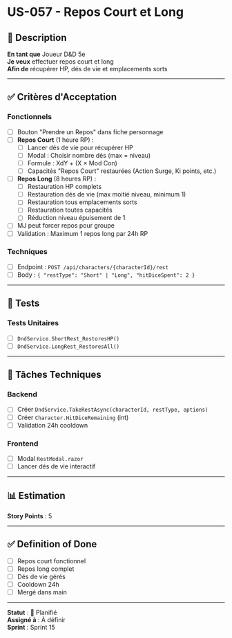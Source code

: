 # US-057 - Repos Court et Long

## 📝 Description

**En tant que** Joueur D&D 5e  
**Je veux** effectuer repos court et long  
**Afin de** récupérer HP, dés de vie et emplacements sorts

---

## ✅ Critères d'Acceptation

### Fonctionnels
- [ ] Bouton "Prendre un Repos" dans fiche personnage
- [ ] **Repos Court** (1 heure RP) :
  - [ ] Lancer dés de vie pour récupérer HP
  - [ ] Modal : Choisir nombre dés (max = niveau)
  - [ ] Formule : XdY + (X × Mod Con)
  - [ ] Capacités "Repos Court" restaurées (Action Surge, Ki points, etc.)
- [ ] **Repos Long** (8 heures RP) :
  - [ ] Restauration HP complets
  - [ ] Restauration dés de vie (max moitié niveau, minimum 1)
  - [ ] Restauration tous emplacements sorts
  - [ ] Restauration toutes capacités
  - [ ] Réduction niveau épuisement de 1
- [ ] MJ peut forcer repos pour groupe
- [ ] Validation : Maximum 1 repos long par 24h RP

### Techniques
- [ ] Endpoint : `POST /api/characters/{characterId}/rest`
- [ ] Body : `{ "restType": "Short" | "Long", "hitDiceSpent": 2 }`

---

## 🧪 Tests

### Tests Unitaires
- [ ] `DndService.ShortRest_RestoresHP()`
- [ ] `DndService.LongRest_RestoresAll()`

---

## 🔧 Tâches Techniques

### Backend
- [ ] Créer `DndService.TakeRestAsync(characterId, restType, options)`
- [ ] Créer `Character.HitDiceRemaining` (int)
- [ ] Validation 24h cooldown

### Frontend
- [ ] Modal `RestModal.razor`
- [ ] Lancer dés de vie interactif

---

## 📊 Estimation

**Story Points** : 5

---

## ✅ Definition of Done

- [ ] Repos court fonctionnel
- [ ] Repos long complet
- [ ] Dés de vie gérés
- [ ] Cooldown 24h
- [ ] Mergé dans main

---

**Statut** : 📝 Planifié  
**Assigné à** : À définir  
**Sprint** : Sprint 15
